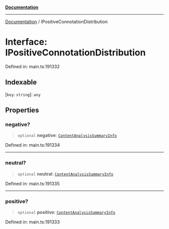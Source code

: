 [**Documentation**](../README.md)

***

[Documentation](../README.md) / IPositiveConnotationDistribution

# Interface: IPositiveConnotationDistribution

Defined in: main.ts:191332

## Indexable

\[`key`: `string`\]: `any`

## Properties

### negative?

> `optional` **negative**: [`ContentAnalysisSummaryInfo`](../classes/ContentAnalysisSummaryInfo.md)

Defined in: main.ts:191334

***

### neutral?

> `optional` **neutral**: [`ContentAnalysisSummaryInfo`](../classes/ContentAnalysisSummaryInfo.md)

Defined in: main.ts:191335

***

### positive?

> `optional` **positive**: [`ContentAnalysisSummaryInfo`](../classes/ContentAnalysisSummaryInfo.md)

Defined in: main.ts:191333
